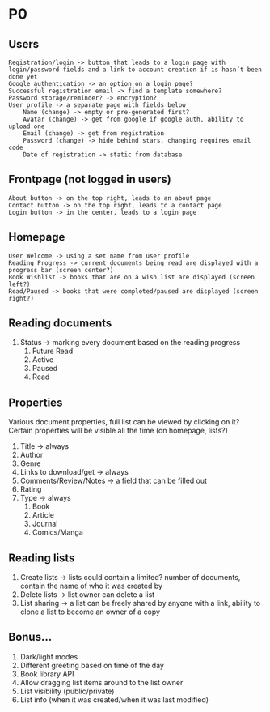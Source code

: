 # P0
## Users
    Registration/login -> button that leads to a login page with login/password fields and a link to account creation if is hasn’t been done yet 
    Google authentication -> an option on a login page?
    Successful registration email -> find a template somewhere?
    Password storage/reminder? -> encryption? 
    User profile -> a separate page with fields below
        Name (change) -> empty or pre-generated first? 
        Avatar (change) -> get from google if google auth, ability to upload one
        Email (change) -> get from registration
        Password (change) -> hide behind stars, changing requires email code
        Date of registration -> static from database
## Frontpage (not logged in users)
    About button -> on the top right, leads to an about page
    Contact button -> on the top right, leads to a contact page
    Login button -> in the center, leads to a login page
## Homepage
	User Welcome -> using a set name from user profile
    Reading Progress -> current documents being read are displayed with a progress bar (screen center?)
    Book Wishlist -> books that are on a wish list are displayed (screen left?)
    Read/Paused -> books that were completed/paused are displayed (screen right?)

## Reading documents

1. Status -> marking every document based on the reading progress
	1. Future Read
	2. Active
	3. Paused
	4. Read

## Properties

Various document properties, full list can be viewed by clicking on it? Certain properties will be visible all the time (on homepage, lists?)

1. Title -> always
2. Author
3. Genre
4. Links to download/get -> always
5. Comments/Review/Notes -> a field that can be filled out
6. Rating
7. Type -> always 
	1. Book
	2. Article
	3. Journal
	4. Comics/Manga
## Reading lists

1. Create lists -> lists could contain a limited? number of documents, contain the name of who it was created by
2. Delete lists -> list owner can delete a list
3. List sharing -> a list can be freely shared by anyone with a link, ability to clone a list to become an owner of a copy

## Bonus…

1. Dark/light modes
2. Different greeting based on time of the day
3. Book library API
4. Allow dragging list items around to the list owner
5. List visibility (public/private)
6. List info (when it was created/when it was last modified)

